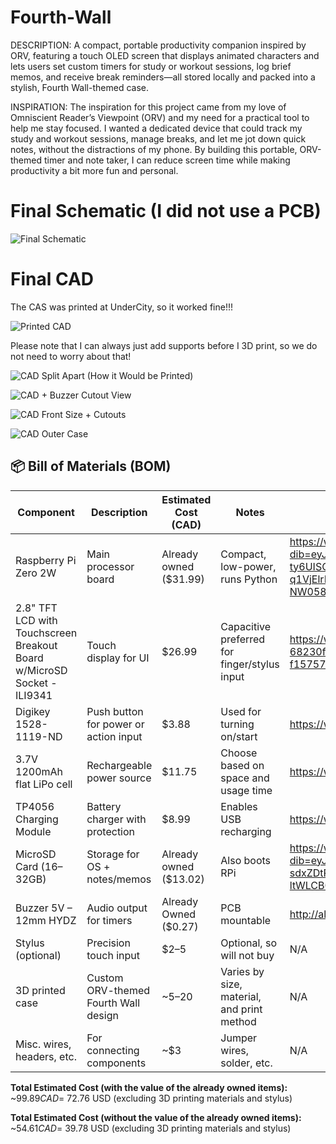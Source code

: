 # Fourth-Wall
DESCRIPTION:
A compact, portable productivity companion inspired by ORV, featuring a touch OLED screen that displays animated characters and lets users set custom timers for study or workout sessions, log brief memos, and receive break reminders—all stored locally and packed into a stylish, Fourth Wall-themed case.

INSPIRATION:
The inspiration for this project came from my love of Omniscient Reader’s Viewpoint (ORV) and my need for a practical tool to help me stay focused. I wanted a dedicated device that could track my study and workout sessions, manage breaks, and let me jot down quick notes, without the distractions of my phone. By building this portable, ORV-themed timer and note taker, I can reduce screen time while making productivity a bit more fun and personal.

# Final Schematic (I did not use a PCB)

![Final Schematic](https://hc-cdn.hel1.your-objectstorage.com/s/v3/c83b3b8e53cb2654a2dbb24b4180dfc6e1f51738_schematic_j23.webp)

# Final CAD
The CAS was printed at UnderCity, so it worked fine!!!

![Printed CAD](https://hc-cdn.hel1.your-objectstorage.com/s/v3/5a6e4f748e65f56222d6ea6a7a97f095b720bfce_gmail_images20250725_171334.png)

Please note that I can always just add supports before I 3D print, so we do not need to worry about that!

![CAD Split Apart (How it Would be Printed)](https://hc-cdn.hel1.your-objectstorage.com/s/v3/0c87b13657745cacd5d33931535e73eb879e2048_cad_split.png)

![CAD + Buzzer Cutout View](https://hc-cdn.hel1.your-objectstorage.com/s/v3/1b5227d01f38ad0809a6045429a6d2af57266a50_image.png)

![CAD Front Size + Cutouts](https://hc-cdn.hel1.your-objectstorage.com/s/v3/74f05d8d831dff8abd7a6004e3649d48dfab5f41_image.png)

![CAD Outer Case](https://hc-cdn.hel1.your-objectstorage.com/s/v3/a0221b20aa5208b0c6ba0ea355ebf0d34c20692c_image.png)

## 📦 Bill of Materials (BOM)

| Component                        | Description                                | Estimated Cost (CAD)   | Notes | Link |
|----------------------------------|--------------------------------------------|------------------------|-------|------|
| Raspberry Pi Zero 2W             | Main processor board                       | Already owned ($31.99)         | Compact, low-power, runs Python | https://www.amazon.ca/Raspberry-Pi-SC0510-Zero-2/dp/B09KLVX4RT/ref=sr_1_8?dib=eyJ2IjoiMSJ9.RS8fCsHvPPqOcHq1sQzbcLToaAblhREOC4uxw0QYviCm68ijoiaqft5SVhcx10iGyg3Rk7VPYI1TTALcMkB9vGs_bZCDK4wgxZSAr2eQy6pKzSgW6y9qnwvlu-ty6UISQbuOUMcs0z4fk5rnqGIKXBDN7ULDj0YEE8aL0ll9tYZek92sNSVdE9d3E2jz4J6vx15v8281brbmUT1i9yqw5pJc0nG-q1VjElrLYkwcWumKFD4hqyeX_zi4ogCEUuDnvKLbtmwROvyJT36uDLJLc_9ySi5-vcmo8u_Mmny9Hp8.OJaUp6ZZoxaTvE-NW058YmK9l5D1VNzjrzAPqMntpIA&dib_tag=se&keywords=raspberry+pi+zero+2w&qid=1750801568&sr=8-8&utm_source=chatgpt.com |
| 2.8" TFT LCD with Touchscreen Breakout Board w/MicroSD Socket - ILI9341 | Touch display for UI| $26.99                 | Capacitive preferred for finger/stylus input | https://www.amazon.ca/dp/B0CD9NDSVN/ref=sspa_dk_detail_1?psc=1&pd_rd_i=B0CD9NDSVN&pd_rd_w=uZdOn&content-id=amzn1.sym.516c2169-755e-413a-a38a-68230f4ab66f&pf_rd_p=516c2169-755e-413a-a38a-68230f4ab66f&pf_rd_r=052SGRP9072K06PV0J9B&pd_rd_wg=BRKIS&pd_rd_r=b86eea06-6c8b-4f9e-af12-f157570f25c6&sp_csd=d2lkZ2V0TmFtZT1zcF9kZXRhaWw |
| Digikey 1528-1119-ND             | Push button for power or action input      | $3.88                    | Used for turning on/start | https://www.digikey.ca/en/products/detail/adafruit-industries-llc/1119/7241449 |
| 3.7V 1200mAh flat LiPo cell      | Rechargeable power source                  | $11.75                   | Choose based on space and usage time | https://www.amazon.ca/063450-1200mAh-Polymer-Battery-Rechargeable/dp/B0BCJT5DGS?source=ps-sl-shoppingads-lpcontext&ref_=fplfs&psc=1&smid=A2SCFHO7ADYKAL |
| TP4056 Charging Module           | Battery charger with protection            | $8.99                     | Enables USB recharging | https://www.amazon.ca/Battery-Charger-Charging-Protection-Functions/dp/B0CTG3W3VZ?source=ps-sl-shoppingads-lpcontext&ref_=fplfs&psc=1&smid=A15AU4KLTOGL5D |
| MicroSD Card (16–32GB)           | Storage for OS + notes/memos               | Already owned ($13.02)          | Also boots RPi | https://www.amazon.ca/SanDisk-Ultra-SDSQUNS-016G-GN3MN-UHS-I-microSDHC/dp/B074B4P7KD/ref=sr_1_6?dib=eyJ2IjoiMSJ9.OPlOBZeXGYXKitltpovJovr_89jEQI8piMcIBQEJOAtm2S8lrg0wmWJl6VF-WP4exJ2wqVgi9H0spq1BNcMwM0xBOtier5MtKxPTSZ-hNJ_8gFMo4lnfnJXiq_nT5F4-sdxZDtRkVIDLuvhEWV4c6s1f6jbm2FJz4jPlEmSg9rNuOoQy9QhliJg644BBBEnTJ5JOH0AwRedpajctDB_w6PXGvB2ARtPrJHT9h8coJgq8ArXDmk46szyBb3ym6NJxTwlutrOVVZJu4vYiPNJE37XIk-ltWLCB0FuT0MHMsUo.onyZbZ9tsQaZEJlYtJ770hVCOZhjUyCBa9rNEwrr-sg&dib_tag=se&keywords=16+gig+micro+sd+card&qid=1750801437&sr=8-6 |
| Buzzer 5V – 12mm HYDZ        | Audio output for timers                    | Already Owned ($0.27)                   | PCB mountable | http://alibaba.com/product-detail/12mm-hydz-buzzer-LEB1275-12v-DC_1600854308060.html |
| Stylus (optional)                          | Precision touch input                      | $2–5                   | Optional, so will not buy | N/A |
| 3D printed case | Custom ORV-themed Fourth Wall design | ~$5–$20 | Varies by size, material, and print method | N/A |
| Misc. wires, headers, etc.       | For connecting components                  | ~$3                    | Jumper wires, solder, etc. | N/A |


**Total Estimated Cost (with the value of the already owned items):** ~$99.89 CAD  = ~$72.76 USD (excluding 3D printing materials and stylus)

**Total Estimated Cost (without the value of the already owned items):** ~$54.61 CAD = ~$39.78 USD (excluding 3D printing materials and stylus)

